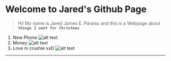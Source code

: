 # Welcome to Jared's Github Page
> Hi! My name is Jared James E. Paraiso and this is a Webpage about **`things I want for Christmas`**
1. New Phone
![alt text](https://www.apple.com/v/iphone-14-pro/c/images/meta/iphone-14-pro_overview__e414c54gtu6a_og.png)
2. Money
![alt text](https://blog.remitly.com/wp-content/uploads/2021/02/pile-of-Philippine-currency-1024x683.jpeg)
3. Love ni crushie xxD
![alt text](https://img.freepik.com/premium-vector/smiling-loving-emoji-face-with-smiling-eyes-three-hearts-3d-character_248162-128.jpg?w=2000)
---
